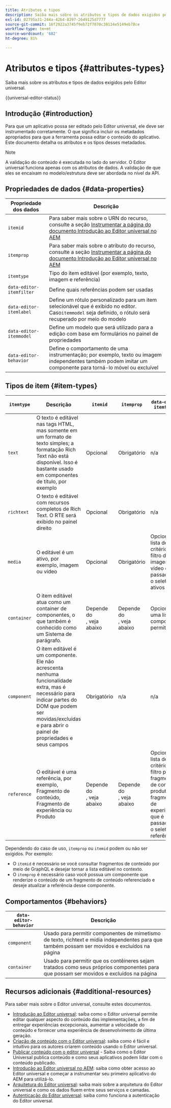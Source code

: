 ```yaml
---
title: Atributos e tipos
description: Saiba mais sobre os atributos e tipos de dados exigidos pelo Editor universal.
exl-id: 02795a31-244a-42b4-8297-2649125d7777
source-git-commit: 16f2922a3745f9eb72f7070c30134e5149eb78ce
workflow-type: tm+mt
source-wordcount: '682'
ht-degree: 81%

---
```



# Atributos e tipos {#attributes-types}

Saiba mais sobre os atributos e tipos de dados exigidos pelo Editor universal.

{{universal-editor-status}}

## Introdução {#introduction}

Para que um aplicativo possa ser editado pelo Editor universal, ele deve ser instrumentado corretamente. O que significa incluir os metadados apropriados para que a ferramenta possa editar o conteúdo do aplicativo. Este documento detalha os atributos e os tipos desses metadados.

>[!NOTE]
>
>A validação do conteúdo é executada no lado do servidor. O Editor universal funciona apenas com os atributos de dados. A validação de que eles se encaixam no modelo/estrutura deve ser abordada no nível da API.

## Propriedades de dados {#data-properties}

| Propriedade dos dados | Descrição |
|---|---|
| `itemid` | Para saber mais sobre o URN do recurso, consulte a seção [Instrumentar a página do documento Introdução ao Editor universal no AEM](getting-started.md#instrument-thepage) |
| `itemprop` | Para saber mais sobre o atributo do recurso, consulte a seção [Instrumentar a página do documento Introdução ao Editor universal no AEM](getting-started.md#instrument-thepage) |
| `itemtype` | Tipo do item editável (por exemplo, texto, imagem e referência) |
| `data-editor-itemfilter` | Define quais referências podem ser usadas |
| `data-editor-itemlabel` | Define um rótulo personalizado para um item selecionável que é exibido no editor. <br>Caso`itemmodel` seja definido, o rótulo será recuperado por meio do modelo |
| `data-editor-itemmodel` | Define um modelo que será utilizado para a edição com base em formulários no painel de propriedades |
| `data-editor-behavior` | Define o comportamento de uma instrumentação; por exemplo, texto ou imagem independentes também podem imitar um componente para torná-lo móvel ou excluível |

## Tipos de item {#item-types}

| `itemtype` | Descrição | `itemid` | `itemprop` | `data-editor-itemfilter` | `data-editor-itemlabel` | `data-editor-itemmodel` | `data-editor-behvior` |
|---|---|---|---|---|---|---|---|
| `text` | O texto é editável nas tags HTML, mas somente em um formato de texto simples; a formatação Rich Text não está disponível. Isso é bastante usado em componentes de título, por exemplo | Opcional | Obrigatório | n/a | Opcional | n/a | Opcional |
| `richtext` | O texto é editável com recursos completos de Rich Text. O RTE será exibido no painel direito | Opcional | Obrigatório | n/a | Opcional | n/a | Opcional |
| `media` | O editável é um ativo, por exemplo, imagem ou vídeo | Opcional | Obrigatório | Opcional<br>lista de critérios de filtro de imagem ou vídeo que é passada para o seletor de ativos | Opcional | n/a | Opcional |
| `container` | O item editável atua como um container de componentes, o que também é conhecido como um Sistema de parágrafo. | Depende do <br>, veja abaixo | Depende do <br>, veja abaixo | Opcional<br>uma lista de componentes permitidos | Opcional | n/a | n/a |
| `component` | O item editável é um componente. Ele não acrescenta nenhuma funcionalidade extra, mas é necessário para indicar partes do DOM que podem ser movidas/excluídas e para abrir o painel de propriedades e seus campos | Obrigatório | n/a | n/a | Opcional | Opcional | n/a |
| `reference` | O editável é uma referência, por exemplo, Fragmento de conteúdo, Fragmento de experiência ou Produto | Depende do <br>, veja abaixo | Depende do <br>, veja abaixo | Opcional<br>lista de critérios de filtro para fragmentos de conteúdo, produtos ou fragmentos de experiência que é passada para o seletor de referência | Opcional | Opcional | n/a |

Dependendo do caso de uso, `itemprop` ou `itemid` podem ou não ser exigidos. Por exemplo:

* O `itemid` é necessário se você consultar fragmentos de conteúdo por meio de GraphQL e desejar tornar a lista editável no contexto.
* O `itemprop` é necessário caso você possua um componente que renderize o conteúdo de um fragmento de conteúdo referenciado e deseje atualizar a referência desse componente.

## Comportamentos {#behaviors}

| `data-editor-behavior` | Descrição |
|---|---|
| `component` | Usado para permitir componentes de mimetismo de texto, richtext e mídia independentes para que também possam ser movidos e excluídos na página |
| `container` | Usado para permitir que os contêineres sejam tratados como seus próprios componentes para que possam ser movidos e excluídos na página |

## Recursos adicionais {#additional-resources}

Para saber mais sobre o Editor universal, consulte estes documentos.

* [Introdução ao Editor universal](introduction.md): saiba como o Editor universal permite editar qualquer aspecto do conteúdo das implementações, a fim de entregar experiências excepcionais, aumentar a velocidade do conteúdo e fornecer uma experiência de desenvolvimento de última geração.
* [Criação de conteúdo com o Editor universal](authoring.md): saiba como é fácil e intuitivo para os autores criarem conteúdo usando o Editor universal.
* [Publicar conteúdo com o editor universal](publishing.md) - Saiba como o Editor Universal publica conteúdo e como seus aplicativos podem lidar com o conteúdo publicado.
* [Introdução ao Editor universal no AEM](getting-started.md): saiba como obter acesso ao Editor universal e começar a instrumentar seu primeiro aplicativo do AEM para utilizá-lo.
* [Arquitetura do Editor universal](architecture.md): saiba mais sobre a arquitetura do Editor universal e como os dados fluem entre seus serviços e camadas.
* [Autenticação do Editor universal](authentication.md): saiba como funciona a autenticação do Editor universal.
